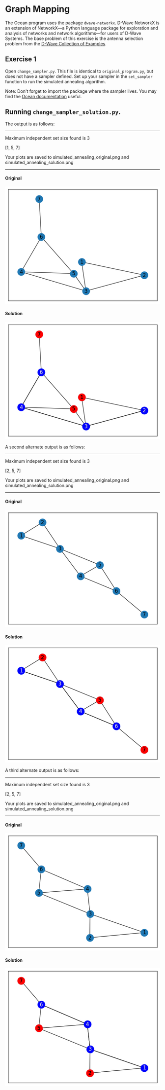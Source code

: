 # Graph Mapping

The Ocean program uses the package ``dwave-networkx``.  D-Wave NetworkX is an extension of NetworkX—a
Python language package for exploration and analysis of networks and network
algorithms—for users of D-Wave Systems.  The base problem of this exercise is
the antenna selection problem from the [D-Wave Collection of
Examples](https://github.com/dwave-examples/antenna-selection).

## Exercise 1
Open ``change_sampler.py``.  This file is identical to ``original_program.py``,
but does not have a sampler defined.  Set up your sampler in the
``set_sampler`` function to run the simulated annealing algorithm.

Note:  Don't forget to import the package where the sampler lives.  You may
find the [Ocean documentation](https://docs.ocean.dwavesys.com/en/stable/)
useful.

## Running ``change_sampler_solution.py``. 
The output is as follows:

---

Maximum independent set size found is 3

[1, 5, 7]

Your plots are saved to simulated_annealing_original.png and simulated_annealing_solution.png

---

#### Original
![Original](images/simulated_annealing_original.png "Original")

#### Solution
![Solution](images/simulated_annealing_solution.png "Solution")


A second alternate output is as follows:

---

Maximum independent set size found is 3

[2, 5, 7]

Your plots are saved to simulated_annealing_original.png and simulated_annealing_solution.png

---

#### Original
![Original](images/simulated_annealing_original_1.png "Original")

#### Solution
![Solution](images/simulated_annealing_solution_1.png "Solution")


A third alternate output is as follows:

---

Maximum independent set size found is 3

[2, 5, 7]

Your plots are saved to simulated_annealing_original.png and simulated_annealing_solution.png

---

#### Original
![Original](images/simulated_annealing_original_2.png "Original")

#### Solution
![Solution](images/simulated_annealing_solution_2.png "Solution")
